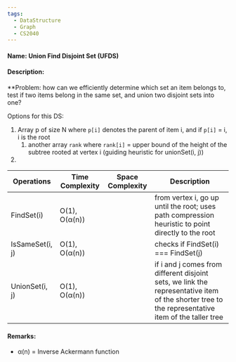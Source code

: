 ```yaml
---
tags:
  - DataStructure
  - Graph
  - CS2040
---
```

#### Name: Union Find Disjoint Set (UFDS)

#### Description: 
**Problem: how can we efficiently determine which set an item belongs to, test if two items belong in the same set, and union two disjoint sets into one?

Options for this DS:
1. Array p of size N where `p[i]` denotes the parent of item i, and if `p[i]` = i, i is the root
	1. another array `rank` where `rank[i]` = upper bound of the height of the subtree rooted at vertex i (guiding heuristic for unionSet(i, j))
2. 

| Operations      | Time Complexity | Space Complexity | Description                                                                                                                                      |
| --------------- | --------------- | ---------------- | ------------------------------------------------------------------------------------------------------------------------------------------------ |
| FindSet(i)      | O(1), O(α(n))   |                  | from vertex i, go up until the root; uses path compression heuristic to point directly to the root                                               |
| IsSameSet(i, j) | O(1), O(α(n))   |                  | checks if FindSet(i) === FindSet(j)                                                                                                              |
| UnionSet(i, j)  | O(1), O(α(n))   |                  | if i and j comes from different disjoint sets, we link the representative item of the shorter tree to the representative item of the taller tree |

#### Remarks:
- α(n) = Inverse Ackermann function